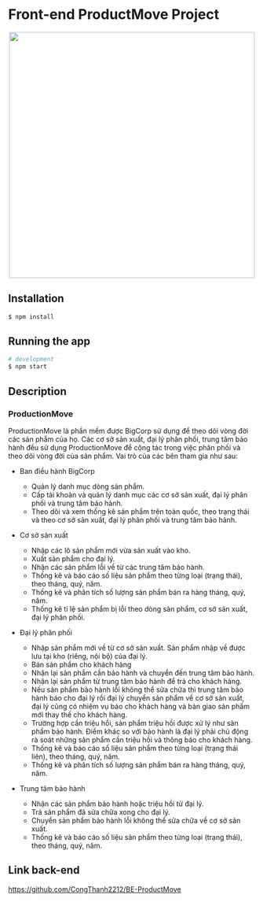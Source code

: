# Front-end ProductMove Project
<p align="center">
  <img width="500" src="https://bigcorpsk.com/wp-content/uploads/2022/08/v1-wp-header-blk.png" alt="">
</p>

## Installation

```bash
$ npm install
```

## Running the app

```bash
# development
$ npm start
```

## Description

### ProductionMove
ProductionMove là phần mềm được BigCorp sử dụng để theo dõi vòng đời các sản phẩm của họ. Các cơ sở sản xuất, đại lý phân phối, trung tâm bảo hành đều sử dụng ProductionMove để cộng tác trong việc phân phối và theo dõi vòng đời của sản phẩm.
Vai trò của các bên tham gia như sau:

+ Ban điều hành BigCorp
  * Quản lý danh mục dòng sản phẩm.
  * Cấp tài khoản và quản lý danh mục các cơ sở sản xuất, đại lý phân phối và trung tâm bảo hành.
  * Theo dõi và xem thống kê sản phẩm trên toàn quốc, theo trạng thái và theo cơ sở sản xuất, đại lý phân phối và trung tâm bảo hành.

+ Cơ sở sản xuất
  * Nhập các lô sản phẩm mới vừa sản xuất vào kho.
  * Xuất sản phẩm cho đại lý.
  * Nhận các sản phẩm lỗi về từ các trung tâm bảo hành.
  * Thống kê và báo cáo số liệu sản phẩm theo từng loại (trạng thái), theo tháng, quý, năm.
  * Thống kê và phân tích số lượng sản phẩm bán ra hàng tháng, quý, năm.
  * Thống kê tỉ lệ sản phẩm bị lỗi theo dòng sản phẩm, cơ sở sản xuất, đại lý phân phối.

+ Đại lý phân phối
  * Nhập sản phẩm mới về từ cơ sở sản xuất. Sản phẩm nhập về được lưu tại kho (riêng, nội bộ) của đại lý.
  * Bán sản phẩm cho khách hàng
  * Nhận lại sản phẩm cần bảo hành và chuyển đến trung tâm bảo hành.
  * Nhận lại sản phẩm từ trung tâm bảo hành để trả cho khách hàng.
  * Nếu sản phẩm bảo hành lỗi không thể sửa chữa thì trung tâm bảo hành báo cho đại lý rồi đại lý chuyển sản phẩm về cơ sở sản xuất, đại lý cũng có nhiệm vụ báo cho khách hàng và bàn giao sản phẩm mới thay thế cho khách hàng.
  * Trường hợp cần triệu hồi, sản phẩm triệu hồi được xử lý như sản phẩm bảo hành. Điểm khác so với bảo hành là đại lý phải chủ động rà soát những sản phẩm cần triệu hồi và thông báo cho khách hàng.
  * Thống kê và báo cáo số liệu sản phẩm theo từng loại (trạng thái liên), theo tháng, quý, năm.
  * Thống kê và phân tích số lượng sản phẩm bán ra hàng tháng, quý, năm.

+ Trung tâm bảo hành
  * Nhận các sản phẩm bảo hành hoặc triệu hồi từ đại lý.
  * Trả sản phẩm đã sửa chữa xong cho đại lý.
  * Chuyển sản phẩm bảo hành lỗi không thể sửa chữa về cơ sở sản xuất.
  * Thống kê và báo cáo số liệu sản phẩm theo từng loại (trạng thái), theo tháng, quý, năm.

## Link back-end
https://github.com/CongThanh2212/BE-ProductMove
